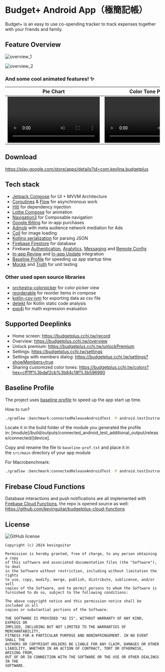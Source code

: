 # Budget+ Android App（極簡記帳）
Budget+ is an easy to use co-spending tracker to track expenses together with your friends and family.

## Feature Overview

![overview_1](https://github.com/user-attachments/assets/66d5835d-f81f-456a-920c-43c6542977ee)

![overview_2](https://github.com/user-attachments/assets/a480d869-a814-41f1-a258-e24e61e38f2e)

### And some cool animated features! ✨
|                                                      Pie Chart                                                       |                                                  Color Tone Picker                                                   |                                                 Customize Color Tone                                                 |
|:--------------------------------------------------------------------------------------------------------------------:|:--------------------------------------------------------------------------------------------------------------------:|:--------------------------------------------------------------------------------------------------------------------:| 
| <video src="https://github.com/kevinguitar/budgetplus-android/assets/18852983/c2222bc4-f78e-42a2-a78b-ebdb78cc7c2e"> | <video src="https://github.com/kevinguitar/budgetplus-android/assets/18852983/82f6d3e9-8162-4554-809e-e2f81913e684"> | <video src="https://github.com/kevinguitar/budgetplus-android/assets/18852983/bece0f6d-2f49-4562-b24e-4ff51cf5d5a8"> |

## Download
https://play.google.com/store/apps/details?id=com.kevlina.budgetplus

## Tech stack
- [Jetpack Compose](https://developer.android.com/develop/ui/compose) for UI + MVVM Architecture
- [Coroutines](https://kotlinlang.org/docs/coroutines-overview.html) & [Flow](https://kotlinlang.org/docs/flow.html) for asynchronous work
- [Hilt](https://dagger.dev/hilt/) for dependency injection
- [Lottie Compose](https://github.com/airbnb/lottie/blob/master/android-compose.md) for animation
- [Navigation3](https://developer.android.com/guide/navigation/navigation-3) for Composable navigation
- [Google Billing](https://developer.android.com/google/play/billing/integrate) for in-app purchases
- [Admob](https://admob.google.com/home/) with meta audience network mediation for Ads
- [Coil](https://github.com/coil-kt/coil) for image loading
- [Kotlinx serialization](https://github.com/Kotlin/kotlinx.serialization) for parsing JSON
- [Firebase Firestore](https://firebase.google.com/docs/firestore) for database
- Firebase [Authentication](https://firebase.google.com/docs/auth), [Analytics](https://firebase.google.com/docs/analytics), [Messaging](https://firebase.google.com/docs/cloud-messaging) and [Remote Config](https://firebase.google.com/docs/remote-config)
- [In-app Review](https://developer.android.com/guide/playcore/in-app-review) and [In-app Update](https://developer.android.com/guide/playcore/in-app-updates) integration
- [Baseline Profile](https://developer.android.com/topic/performance/baselineprofiles/overview) for speeding up app startup time
- [Mockk](https://github.com/mockk/mockk) and [Truth](https://github.com/google/truth) for unit testing

### Other used open source libraries
- [orchestra-colorpicker](https://github.com/skydoves/Orchestra?tab=readme-ov-file#colorpicker) for color picker view
- [reorderable](https://github.com/Calvin-LL/Reorderable) for reorder items in compose
- [kotlin-csv-jvm](https://github.com/jsoizo/kotlin-csv) for exporting data as csv file
- [detekt](https://github.com/detekt/detekt) for Kotlin static code analysis
- [exp4j](https://github.com/fasseg/exp4j?tab=readme-ov-file) for math expression evaluation

## Supported Deeplinks
- Home screen: https://budgetplus.cchi.tw/record
- Overview: https://budgetplus.cchi.tw/overview
- Unlock premium: https://budgetplus.cchi.tw/unlockPremium
- Settings: https://budgetplus.cchi.tw/settings
- Settings with members dialog: https://budgetplus.cchi.tw/settings?showMembers=true
- Sharing customized color tones: https://budgetplus.cchi.tw/colors?hex=cff1ff%3bdaf2cb%3b84c18f%3b596980

## Baseline Profile
The project uses [baseline profile](https://developer.android.com/topic/performance/baselineprofiles/overview) 
to speed up the app start up time.

How to run?
```bash
./gradlew :benchmark:connectedReleaseAndroidTest -P android.testInstrumentationRunnerArguments.androidx.benchmark.enabledRules=BaselineProfile
```

Locate it in the build folder of the module you generated the profile in: [module]/build/outputs/connected_android_test_additional_output/release/connected/[device].

Copy and rename the file to `baseline-prof.txt` and place it in the `src/main` directory of your app module

For Macrobenchmark:
```bash
./gradlew :benchmark:connectedReleaseAndroidTest -P android.testInstrumentationRunnerArguments.androidx.benchmark.enabledRules=Macrobenchmark
```

## Firebase Cloud Functions
Database interactions and push notifications are all implemented with [Firebase Cloud Functions](https://firebase.google.com/docs/functions), 
the repo is opened source as well: https://github.com/kevinguitar/budgetplus-cloud-functions

## License
![GitHub license](https://img.shields.io/badge/license-MIT-blue.svg)
```
Copyright (c) 2024 kevinguitar

Permission is hereby granted, free of charge, to any person obtaining a copy
of this software and associated documentation files (the "Software"), to deal
in the Software without restriction, including without limitation the rights
to use, copy, modify, merge, publish, distribute, sublicense, and/or sell
copies of the Software, and to permit persons to whom the Software is
furnished to do so, subject to the following conditions:

The above copyright notice and this permission notice shall be included in all
copies or substantial portions of the Software.

THE SOFTWARE IS PROVIDED "AS IS", WITHOUT WARRANTY OF ANY KIND, EXPRESS OR
IMPLIED, INCLUDING BUT NOT LIMITED TO THE WARRANTIES OF MERCHANTABILITY,
FITNESS FOR A PARTICULAR PURPOSE AND NONINFRINGEMENT. IN NO EVENT SHALL THE
AUTHORS OR COPYRIGHT HOLDERS BE LIABLE FOR ANY CLAIM, DAMAGES OR OTHER
LIABILITY, WHETHER IN AN ACTION OF CONTRACT, TORT OR OTHERWISE, ARISING FROM,
OUT OF OR IN CONNECTION WITH THE SOFTWARE OR THE USE OR OTHER DEALINGS IN THE
SOFTWARE.
```
